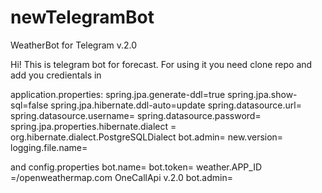 # newTelegramBot
WeatherBot for Telegram v.2.0

Hi!
This is telegram bot for forecast. 
For using it you need clone repo and add you credientals in 

application.properties:
spring.jpa.generate-ddl=true
spring.jpa.show-sql=false
spring.jpa.hibernate.ddl-auto=update
spring.datasource.url=
spring.datasource.username=
spring.datasource.password=
spring.jpa.properties.hibernate.dialect = org.hibernate.dialect.PostgreSQLDialect
bot.admin=
new.version=
logging.file.name=

and config.properties
bot.name=
bot.token=
weather.APP_ID =/openweathermap.com OneCallApi v.2.0
bot.admin=

